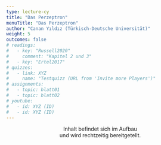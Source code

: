 ```yaml
---
type: lecture-cy
title: "Das Perzeptron"
menuTitle: "Das Perzeptron"
author: "Canan Yıldız (Türkisch-Deutsche Universität)"
weight: 5
outcomes: false
# readings:
#   - key: "Russell2020"
#     comment: "Kapitel 2 und 3"
#   - key: "Ertel2017"
# quizzes:
#   - link: XYZ
#     name: "Testquizz (URL from 'Invite more Players')"
# assignments:
#   - topic: blatt01
#   - topic: blatt02
# youtube:
#   - id: XYZ (ID)
#   - id: XYZ (ID)
---
```



<div style="text-align:center;">
Inhalt befindet sich im Aufbau<br>
und wird rechtzeitig bereitgetellt.
</div>



